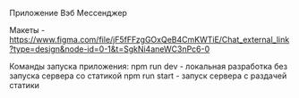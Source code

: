Приложение  Вэб Мессенджер

Макеты - https://www.figma.com/file/jF5fFFzgGOxQeB4CmKWTiE/Chat_external_link?type=design&node-id=0-1&t=SgkNi4aneWC3nPc6-0

Команды запуска приложения:
    npm run dev - локальная разработка без запуска сервера со статикой
    npm run start - запуск сервера с раздачей статики